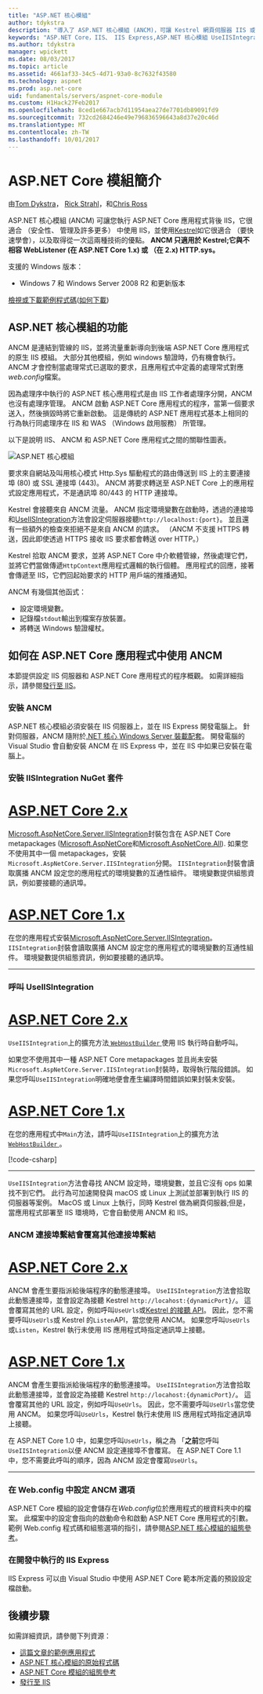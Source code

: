 ```yaml
---
title: "ASP.NET 核心模組"
author: tdykstra
description: "導入了 ASP.NET 核心模組 (ANCM)，可讓 Kestrel 網頁伺服器 IIS 或 IIS Express 做為反向 proxy 伺服器的 IIS 模組。"
keywords: "ASP.NET Core，IIS、 IIS Express,ASP.NET 核心模組 UseIISIntegration"
ms.author: tdykstra
manager: wpickett
ms.date: 08/03/2017
ms.topic: article
ms.assetid: 4661af33-34c5-4d71-93a0-8c7632f43580
ms.technology: aspnet
ms.prod: asp.net-core
uid: fundamentals/servers/aspnet-core-module
ms.custom: H1Hack27Feb2017
ms.openlocfilehash: 8ced1e667acb7d11954aea27de7701db89091fd9
ms.sourcegitcommit: 732cd2684246e49e796836596643a8d37e20c46d
ms.translationtype: MT
ms.contentlocale: zh-TW
ms.lasthandoff: 10/01/2017
---
```

# <a name="introduction-to-aspnet-core-module"></a>ASP.NET Core 模組簡介

由[Tom Dykstra](https://github.com/tdykstra)， [Rick Strahl](https://github.com/RickStrahl)，和[Chris Ross](https://github.com/Tratcher) 

ASP.NET 核心模組 (ANCM) 可讓您執行 ASP.NET Core 應用程式背後 IIS，它很適合 （安全性、 管理及許多更多） 中使用 IIS，並使用[Kestrel](kestrel.md)如它很適合 （要快速學會），以及取得從一次這兩種技術的優點。 **ANCM 只適用於 Kestrel;它與不相容 WebListener (在 ASP.NET Core 1.x) 或 （在 2.x) HTTP.sys。** 

支援的 Windows 版本：

* Windows 7 和 Windows Server 2008 R2 和更新版本

[檢視或下載範例程式碼](https://github.com/aspnet/Docs/tree/master/aspnetcore/fundamentals/servers/aspnet-core-module/sample)([如何下載](xref:tutorials/index#how-to-download-a-sample))

## <a name="what-aspnet-core-module-does"></a>ASP.NET 核心模組的功能

ANCM 是連結到管線的 IIS，並將流量重新導向到後端 ASP.NET Core 應用程式的原生 IIS 模組。 大部分其他模組，例如 windows 驗證時，仍有機會執行。 ANCM 才會控制當處理常式已選取的要求，且應用程式中定義的處理常式對應*web.config*檔案。

因為處理序中執行的 ASP.NET 核心應用程式是由 IIS 工作者處理序分開，ANCM 也沒有處理序管理。 ANCM 啟動 ASP.NET Core 應用程式的程序，當第一個要求送入，然後損毀時將它重新啟動。 這是傳統的 ASP.NET 應用程式基本上相同的行為執行同處理序在 IIS 和 WAS （Windows 啟用服務） 所管理。

以下是說明 IIS、 ANCM 和 ASP.NET Core 應用程式之間的關聯性圖表。

![ASP.NET 核心模組](aspnet-core-module/_static/ancm.png)

要求來自網站及叫用核心模式 Http.Sys 驅動程式的路由傳送到 IIS 上的主要連接埠 (80) 或 SSL 連接埠 (443)。 ANCM 將要求轉送至 ASP.NET Core 上的應用程式設定應用程式，不是通訊埠 80/443 的 HTTP 連接埠。

Kestrel 會接聽來自 ANCM 流量。  ANCM 指定環境變數在啟動時，透過的連接埠和[UseIISIntegration](#call-useiisintegration)方法會設定伺服器接聽`http://localhost:{port}`。 並且還有一些額外的檢查來拒絕不是來自 ANCM 的請求。 （ANCM 不支援 HTTPS 轉送，因此即使透過 HTTPS 接收 IIS 要求都會轉送 over HTTP。）

Kestrel 拾取 ANCM 要求，並將 ASP.NET Core 中介軟體管線，然後處理它們，並將它們當做傳遞`HttpContext`應用程式邏輯的執行個體。 應用程式的回應，接著會傳遞至 IIS，它們回起始要求的 HTTP 用戶端的推播通知。

ANCM 有幾個其他函式：

* 設定環境變數。
* 記錄檔`stdout`輸出到檔案存放裝置。
* 將轉送 Windows 驗證權杖。

## <a name="how-to-use-ancm-in-aspnet-core-apps"></a>如何在 ASP.NET Core 應用程式中使用 ANCM

本節提供設定 IIS 伺服器和 ASP.NET Core 應用程式的程序概觀。 如需詳細指示，請參閱[發行至 IIS](../../publishing/iis.md)。

### <a name="install-ancm"></a>安裝 ANCM

ASP.NET 核心模組必須安裝在 IIS 伺服器上，並在 IIS Express 開發電腦上。 針對伺服器，ANCM 隨附於[.NET 核心 Windows Server 裝載配套](https://aka.ms/dotnetcore.2.0.0-windowshosting)。 開發電腦的 Visual Studio 會自動安裝 ANCM 在 IIS Express 中，並在 IIS 中如果已安裝在電腦上。

### <a name="install-the-iisintegration-nuget-package"></a>安裝 IISIntegration NuGet 套件

# <a name="aspnet-core-2xtabaspnetcore2x"></a>[ASP.NET Core 2.x](#tab/aspnetcore2x)

[Microsoft.AspNetCore.Server.IISIntegration](https://www.nuget.org/packages/Microsoft.AspNetCore.Server.IISIntegration/)封裝包含在 ASP.NET Core metapackages ([Microsoft.AspNetCore](https://www.nuget.org/packages/Microsoft.AspNetCore/)和[Microsoft.AspNetCore.All](xref:fundamentals/metapackage)). 如果您不使用其中一個 metapackages，安裝`Microsoft.AspNetCore.Server.IISIntegration`分開。 `IISIntegration`封裝會讀取廣播 ANCM 設定您的應用程式的環境變數的互通性組件。 環境變數提供組態資訊，例如要接聽的通訊埠。 

# <a name="aspnet-core-1xtabaspnetcore1x"></a>[ASP.NET Core 1.x](#tab/aspnetcore1x)

在您的應用程式安裝[Microsoft.AspNetCore.Server.IISIntegration](https://www.nuget.org/packages/Microsoft.AspNetCore.Server.IISIntegration/)。 `IISIntegration`封裝會讀取廣播 ANCM 設定您的應用程式的環境變數的互通性組件。 環境變數提供組態資訊，例如要接聽的通訊埠。 

---

### <a name="call-useiisintegration"></a>呼叫 UseIISIntegration

# <a name="aspnet-core-2xtabaspnetcore2x"></a>[ASP.NET Core 2.x](#tab/aspnetcore2x)

`UseIISIntegration`上的擴充方法[ `WebHostBuilder` ](https://docs.microsoft.com/aspnet/core/api/microsoft.aspnetcore.hosting.webhostbuilder)使用 IIS 執行時自動呼叫。

如果您不使用其中一種 ASP.NET Core metapackages 並且尚未安裝`Microsoft.AspNetCore.Server.IISIntegration`封裝時，取得執行階段錯誤。 如果您呼叫`UseIISIntegration`明確地便會產生編譯時間錯誤如果封裝未安裝。

# <a name="aspnet-core-1xtabaspnetcore1x"></a>[ASP.NET Core 1.x](#tab/aspnetcore1x)

在您的應用程式中`Main`方法，請呼叫`UseIISIntegration`上的擴充方法[ `WebHostBuilder` ](https://docs.microsoft.com/aspnet/core/api/microsoft.aspnetcore.hosting.webhostbuilder)。 

[!code-csharp[](aspnet-core-module/sample/Program.cs?name=snippet_Main&highlight=12)]

---

`UseIISIntegration`方法會尋找 ANCM 設定時，環境變數，並且它沒有 ops 如果找不到它們。 此行為可加速開發與 macOS 或 Linux 上測試並部署到執行 IIS 的伺服器等案例。 MacOS 或 Linux 上執行，同時 Kestrel 做為網頁伺服器;但是，當應用程式部署至 IIS 環境時，它會自動使用 ANCM 和 IIS。

### <a name="ancm-port-binding-overrides-other-port-bindings"></a>ANCM 連接埠繫結會覆寫其他連接埠繫結

# <a name="aspnet-core-2xtabaspnetcore2x"></a>[ASP.NET Core 2.x](#tab/aspnetcore2x)

ANCM 會產生要指派給後端程序的動態連接埠。 `UseIISIntegration`方法會拾取此動態連接埠，並會設定為接聽 Kestrel `http://locahost:{dynamicPort}/`。 這會覆寫其他的 URL 設定，例如呼叫`UseUrls`或[Kestrel 的接聽 API](xref:fundamentals/servers/kestrel?tabs=aspnetcore2x#endpoint-configuration)。 因此，您不需要呼叫`UseUrls`或 Kestrel 的`Listen`API，當您使用 ANCM。 如果您呼叫`UseUrls`或`Listen`，Kestrel 執行未使用 IIS 應用程式時指定通訊埠上接聽。

# <a name="aspnet-core-1xtabaspnetcore1x"></a>[ASP.NET Core 1.x](#tab/aspnetcore1x)

ANCM 會產生要指派給後端程序的動態連接埠。 `UseIISIntegration`方法會拾取此動態連接埠，並會設定為接聽 Kestrel `http://locahost:{dynamicPort}/`。 這會覆寫其他的 URL 設定，例如呼叫`UseUrls`。 因此，您不需要呼叫`UseUrls`當您使用 ANCM。 如果您呼叫`UseUrls`，Kestrel 執行未使用 IIS 應用程式時指定通訊埠上接聽。

在 ASP.NET Core 1.0 中，如果您呼叫`UseUrls`，稱之為 「**之前**您呼叫`UseIISIntegration`以便 ANCM 設定連接埠不會覆寫。 在 ASP.NET Core 1.1 中，您不需要此呼叫的順序，因為 ANCM 設定會覆寫`UseUrls`。

---

### <a name="configure-ancm-options-in-webconfig"></a>在 Web.config 中設定 ANCM 選項

ASP.NET Core 模組的設定會儲存在*Web.config*位於應用程式的根資料夾中的檔案。 此檔案中的設定會指向的啟動命令和啟動 ASP.NET Core 應用程式的引數。 範例 Web.config 程式碼和組態選項的指引，請參閱[ASP.NET 核心模組的組態參考](../../hosting/aspnet-core-module.md)。

### <a name="run-with-iis-express-in-development"></a>在開發中執行的 IIS Express

IIS Express 可以由 Visual Studio 中使用 ASP.NET Core 範本所定義的預設設定檔啟動。

## <a name="next-steps"></a>後續步驟

如需詳細資訊，請參閱下列資源：

* [這篇文章的範例應用程式](https://github.com/aspnet/Docs/tree/master/aspnetcore/fundamentals/servers/aspnet-core-module/sample)
* [ASP.NET 核心模組的原始程式碼](https://github.com/aspnet/AspNetCoreModule)
* [ASP.NET Core 模組的組態參考](../../hosting/aspnet-core-module.md)
* [發行至 IIS](../../publishing/iis.md)
